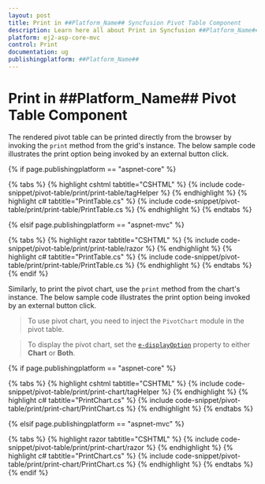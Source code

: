 ```yaml
---
layout: post
title: Print in ##Platform_Name## Syncfusion Pivot Table Component
description: Learn here all about Print in Syncfusion ##Platform_Name## Pivot Table component of Syncfusion Essential JS 2 and more.
platform: ej2-asp-core-mvc
control: Print 
documentation: ug
publishingplatform: ##Platform_Name##
---
```


# Print in ##Platform_Name## Pivot Table Component

The rendered pivot table can be printed directly from the browser by invoking the `print` method from the grid's instance. The below sample code illustrates the print option being invoked by an external button click.

{% if page.publishingplatform == "aspnet-core" %}

{% tabs %}
{% highlight cshtml tabtitle="CSHTML" %}
{% include code-snippet/pivot-table/print/print-table/tagHelper %}
{% endhighlight %}
{% highlight c# tabtitle="PrintTable.cs" %}
{% include code-snippet/pivot-table/print/print-table/PrintTable.cs %}
{% endhighlight %}
{% endtabs %}

{% elsif page.publishingplatform == "aspnet-mvc" %}

{% tabs %}
{% highlight razor tabtitle="CSHTML" %}
{% include code-snippet/pivot-table/print/print-table/razor %}
{% endhighlight %}
{% highlight c# tabtitle="PrintTable.cs" %}
{% include code-snippet/pivot-table/print/print-table/PrintTable.cs %}
{% endhighlight %}
{% endtabs %}
{% endif %}

Similarly, to print the pivot chart, use the `print` method from the chart's instance. The below sample code illustrates the print option being invoked by an external button click.

> To use pivot chart, you need to inject the `PivotChart` module in the pivot table.

> To display the pivot chart, set the [`e-displayOption`](https://help.syncfusion.com/cr/aspnetcore-js2/Syncfusion.EJ2.PivotView.PivotViewDisplayOption.html) property to either **Chart** or **Both**. 

{% if page.publishingplatform == "aspnet-core" %}

{% tabs %}
{% highlight cshtml tabtitle="CSHTML" %}
{% include code-snippet/pivot-table/print/print-chart/tagHelper %}
{% endhighlight %}
{% highlight c# tabtitle="PrintChart.cs" %}
{% include code-snippet/pivot-table/print/print-chart/PrintChart.cs %}
{% endhighlight %}
{% endtabs %}

{% elsif page.publishingplatform == "aspnet-mvc" %}

{% tabs %}
{% highlight razor tabtitle="CSHTML" %}
{% include code-snippet/pivot-table/print/print-chart/razor %}
{% endhighlight %}
{% highlight c# tabtitle="PrintChart.cs" %}
{% include code-snippet/pivot-table/print/print-chart/PrintChart.cs %}
{% endhighlight %}
{% endtabs %}
{% endif %}
